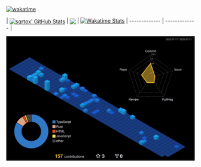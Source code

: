[![wakatime](https://wakatime.com/badge/user/e0227196-6cd4-4892-85a4-ca0aae4e6b22.svg)](https://wakatime.com/@e0227196-6cd4-4892-85a4-ca0aae4e6b22)

| <a href="https://github.com/anuraghazra/github-readme-stats"><img align="center" src="https://github-readme-stats.vercel.app/api?username=sqrtox&show_icons=true&include_all_commits=true&theme=tokyonight&hide_border=true" alt="sqrtox' GitHub Stats" /></a> | <a href="https://github.com/anuraghazra/github-readme-stats"><img align="center" src="https://github-readme-stats.vercel.app/api/top-langs/?username=sqrtox&layout=compact&theme=tokyonight&hide_border=true" /></a> |
[![Wakatime Stats](https://github-readme-stats.vercel.app/api/wakatime?username=sqrtox&layout=compact&theme=dark)](https://wakatime.com/@sqrtox)
| ------------- | ------------- |

![](./profile-3d-contrib/profile-night-view.svg)
